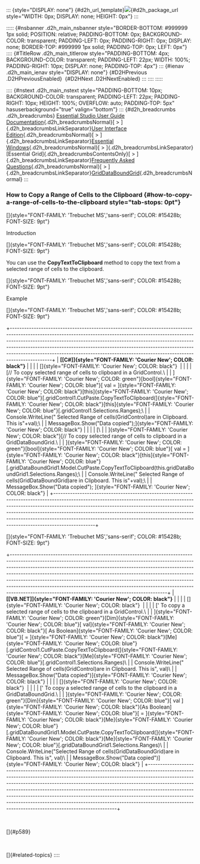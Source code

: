 ::: {style="DISPLAY: none"}
[](ms-xhelp:///?Id=d2h_url_template){#d2h_url_template}![](!package_url!){#d2h_package_url style="WIDTH: 0px; DISPLAY: none; HEIGHT: 0px"}
:::

::::: {#nsbanner .d2h_main_nsbanner style="BORDER-BOTTOM: #999999 1px solid; POSITION: relative; PADDING-BOTTOM: 0px; BACKGROUND-COLOR: transparent; PADDING-LEFT: 0px; PADDING-RIGHT: 0px; DISPLAY: none; BORDER-TOP: #999999 1px solid; PADDING-TOP: 0px; LEFT: 0px"}
:::: {#TitleRow .d2h_main_titlerow style="PADDING-BOTTOM: 4px; BACKGROUND-COLOR: transparent; PADDING-LEFT: 22px; WIDTH: 100%; PADDING-RIGHT: 10px; DISPLAY: none; PADDING-TOP: 4px"}
::: {#ienav .d2h_main_ienav style="DISPLAY: none"}
[](ms-xhelp:///?Id=d0caf790-e6e7-434b-9019-b34a814e5b35){#D2HPrevious .D2HPreviousEnabled}  [](ms-xhelp:///?Id=a4c4e5f0-0aca-4270-9bdd-6ac76bd1ad92){#D2HNext .D2HNextEnabled}
:::
::::
:::::

:::: {#nstext .d2h_main_nstext style="PADDING-BOTTOM: 10px; BACKGROUND-COLOR: transparent; PADDING-LEFT: 22px; PADDING-RIGHT: 10px; HEIGHT: 100%; OVERFLOW: auto; PADDING-TOP: 5px" hasuserbackground="true" valign="bottom"}
::: {#d2h_breadcrumbs .d2h_breadcrumbs}
[Essential Studio User Guide Documentation](ms-xhelp:///?Id=12457748-09e3-4d74-a240-8e049cedf030){.d2h_breadcrumbsNormal}[ \> ]{.d2h_breadcrumbsLinkSeparator}[User Interface Edition](ms-xhelp:///?Id=c29296b7-531c-413b-a0ec-488ca1f7f669){.d2h_breadcrumbsNormal}[ \> ]{.d2h_breadcrumbsLinkSeparator}[Essential Windows](ms-xhelp:///?Id=e60759d8-47a4-4570-9d7a-16a68d63f2ea){.d2h_breadcrumbsNormal}[ \> ]{.d2h_breadcrumbsLinkSeparator}[Essential Grid]{.d2h_breadcrumbsContentsOnly}[ \> ]{.d2h_breadcrumbsLinkSeparator}[Frequently Asked Questions](ms-xhelp:///?Id=28ff22ed-2523-4bf9-8f6c-4d94f7bcabcc){.d2h_breadcrumbsNormal}[ \> ]{.d2h_breadcrumbsLinkSeparator}[GridDataBoundGrid](ms-xhelp:///?Id=30fe9928-71fa-4ef0-b646-e928f383ee64){.d2h_breadcrumbsNormal}
:::

### How to Copy a Range of Cells to the Clipboard {#how-to-copy-a-range-of-cells-to-the-clipboard style="tab-stops: 0pt"}

[]{style="FONT-FAMILY: 'Trebuchet MS','sans-serif'; COLOR: #15428b; FONT-SIZE: 9pt"} 

Introduction

[]{style="FONT-FAMILY: 'Trebuchet MS','sans-serif'; COLOR: #15428b; FONT-SIZE: 9pt"} 

You can use the **CopyTextToClipboard** method to copy the text from a selected range of cells to the clipboard.

[]{style="FONT-FAMILY: 'Trebuchet MS','sans-serif'; COLOR: #15428b; FONT-SIZE: 9pt"} 

Example

[]{style="FONT-FAMILY: 'Trebuchet MS','sans-serif'; COLOR: #15428b; FONT-SIZE: 9pt"} 

+-----------------------------------------------------------------------------------------------------------------------------------------------------------------------------------------------------------------------------------------------------------------------------------------------------------------------------------------------------------------------------------------------------------------------+
| **[\[C#\]]{style="FONT-FAMILY: 'Courier New'; COLOR: black"}**                                                                                                                                                                                                                                                                                                                                                        |
|                                                                                                                                                                                                                                                                                                                                                                                                                       |
| []{style="FONT-FAMILY: 'Courier New'; COLOR: black"}                                                                                                                                                                                                                                                                                                                                                                  |
|                                                                                                                                                                                                                                                                                                                                                                                                                       |
| [// To copy selected range of cells to clipboard in a GridControl.\                                                                                                                                                                                                                                                                                                                                                   |
| ]{style="FONT-FAMILY: 'Courier New'; COLOR: green"}[bool]{style="FONT-FAMILY: 'Courier New'; COLOR: blue"}[ val = ]{style="FONT-FAMILY: 'Courier New'; COLOR: black"}[this]{style="FONT-FAMILY: 'Courier New'; COLOR: blue"}[.gridControl1.CutPaste.CopyTextToClipboard(]{style="FONT-FAMILY: 'Courier New'; COLOR: black"}[this]{style="FONT-FAMILY: 'Courier New'; COLOR: blue"}[.gridControl1.Selections.Ranges);\ |
| Console.WriteLine(\" Selected Range of cells(GridControl)are in Clipboard. This is\"+val);\                                                                                                                                                                                                                                                                                                                           |
| MessageBox.Show(\"Data copied\");]{style="FONT-FAMILY: 'Courier New'; COLOR: black"}                                                                                                                                                                                                                                                                                                                                  |
|                                                                                                                                                                                                                                                                                                                                                                                                                       |
| [\                                                                                                                                                                                                                                                                                                                                                                                                                    |
| ]{style="FONT-FAMILY: 'Courier New'; COLOR: black"}[// To copy selected range of cells to clipboard in a GridDataBoundGrid.\                                                                                                                                                                                                                                                                                          |
| ]{style="FONT-FAMILY: 'Courier New'; COLOR: green"}[bool]{style="FONT-FAMILY: 'Courier New'; COLOR: blue"}[ val = ]{style="FONT-FAMILY: 'Courier New'; COLOR: black"}[this]{style="FONT-FAMILY: 'Courier New'; COLOR: blue"}[.gridDataBoundGrid1.Model.CutPaste.CopyTextToClipboard(this.gridDataBoundGrid1.Selections.Ranges);\                                                                                      |
| Console.WriteLine(\" Selected Range of cells(GridDataBoundGrid)are in Clipboard. This is\"+val);\                                                                                                                                                                                                                                                                                                                     |
| MessageBox.Show(\"Data copied\"); ]{style="FONT-FAMILY: 'Courier New'; COLOR: black"}                                                                                                                                                                                                                                                                                                                                 |
+-----------------------------------------------------------------------------------------------------------------------------------------------------------------------------------------------------------------------------------------------------------------------------------------------------------------------------------------------------------------------------------------------------------------------+

[]{style="FONT-FAMILY: 'Trebuchet MS','sans-serif'; COLOR: #15428b; FONT-SIZE: 9pt"} 

+-----------------------------------------------------------------------------------------------------------------------------------------------------------------------------------------------------------------------------------------------------------------------------------------------------------------------------------------------------------------------------------------------------------------------------------------------------------------------------------------------------------------------------------------------------+
| **[\[VB.NET\]]{style="FONT-FAMILY: 'Courier New'; COLOR: black"}**                                                                                                                                                                                                                                                                                                                                                                                                                                                                                  |
|                                                                                                                                                                                                                                                                                                                                                                                                                                                                                                                                                     |
| []{style="FONT-FAMILY: 'Courier New'; COLOR: black"}                                                                                                                                                                                                                                                                                                                                                                                                                                                                                                |
|                                                                                                                                                                                                                                                                                                                                                                                                                                                                                                                                                     |
| [\' To copy a selected range of cells to the clipboard in a GridControl.\                                                                                                                                                                                                                                                                                                                                                                                                                                                                           |
| ]{style="FONT-FAMILY: 'Courier New'; COLOR: green"}[Dim]{style="FONT-FAMILY: 'Courier New'; COLOR: blue"}[ val]{style="FONT-FAMILY: 'Courier New'; COLOR: black"}[ As Boolean]{style="FONT-FAMILY: 'Courier New'; COLOR: blue"}[ = ]{style="FONT-FAMILY: 'Courier New'; COLOR: black"}[Me]{style="FONT-FAMILY: 'Courier New'; COLOR: blue"}[.gridControl1.CutPaste.CopyTextToClipboard(]{style="FONT-FAMILY: 'Courier New'; COLOR: black"}[Me]{style="FONT-FAMILY: 'Courier New'; COLOR: blue"}[.gridControl1.Selections.Ranges)\                   |
| Console.WriteLine(\" Selected Range of cells(GridControl)are in Clipboard. This is\", val)\                                                                                                                                                                                                                                                                                                                                                                                                                                                         |
| MessageBox.Show(\"Data copied\")]{style="FONT-FAMILY: 'Courier New'; COLOR: black"}                                                                                                                                                                                                                                                                                                                                                                                                                                                                 |
|                                                                                                                                                                                                                                                                                                                                                                                                                                                                                                                                                     |
| []{style="FONT-FAMILY: 'Courier New'; COLOR: black"}                                                                                                                                                                                                                                                                                                                                                                                                                                                                                                |
|                                                                                                                                                                                                                                                                                                                                                                                                                                                                                                                                                     |
| [\' To copy a selected range of cells to the clipboard in a GridDataBoundGrid.\                                                                                                                                                                                                                                                                                                                                                                                                                                                                     |
| ]{style="FONT-FAMILY: 'Courier New'; COLOR: green"}[Dim]{style="FONT-FAMILY: 'Courier New'; COLOR: blue"}[ val ]{style="FONT-FAMILY: 'Courier New'; COLOR: black"}[As Boolean]{style="FONT-FAMILY: 'Courier New'; COLOR: blue"}[ = ]{style="FONT-FAMILY: 'Courier New'; COLOR: black"}[Me]{style="FONT-FAMILY: 'Courier New'; COLOR: blue"}[.gridDataBoundGrid1.Model.CutPaste.CopyTextToClipboard(]{style="FONT-FAMILY: 'Courier New'; COLOR: black"}[Me]{style="FONT-FAMILY: 'Courier New'; COLOR: blue"}[.gridDataBoundGrid1.Selections.Ranges)\ |
| Console.WriteLine(\"Selected Range of cells(GridDataBoundGrid)are in Clipboard. This is\", val)\                                                                                                                                                                                                                                                                                                                                                                                                                                                    |
| MessageBox.Show(\"Data copied\")]{style="FONT-FAMILY: 'Courier New'; COLOR: black"}                                                                                                                                                                                                                                                                                                                                                                                                                                                                 |
+-----------------------------------------------------------------------------------------------------------------------------------------------------------------------------------------------------------------------------------------------------------------------------------------------------------------------------------------------------------------------------------------------------------------------------------------------------------------------------------------------------------------------------------------------------+

 

[]{#p589} 

 

[]{#related-topics}
::::
